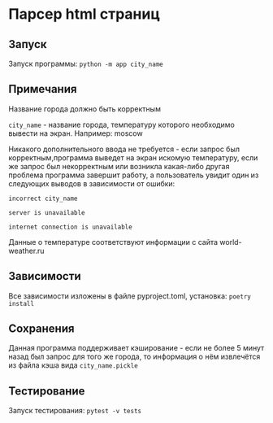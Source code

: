 # Парсер html страниц

## Запуск

Запуск программы: `python -m app city_name`

## Примечания

Название города должно быть корректным

`city_name` - название города, температуру которого необходимо вывести на экран. Например: moscow

Никакого дополнительного ввода не требуется - если запрос был корректным,программа выведет на экран искомую температуру, если же запрос был некорректным или возникла какая-либо другая проблема программа завершит работу, а пользователь увидит один из следующих выводов в зависимости от ошибки:

`incorrect city_name`

`server is unavailable`

`internet connection is unavailable`

Данные о температуре соответствуют информации с сайта world-weather.ru

## Зависимости

Все зависимости изложены в файле pyproject.toml, установка: `poetry install`

## Сохранения

Данная программа поддерживает кэширование - если не более 5 минут назад был запрос для того же города, то информация о нём извлечётся из файла кэша вида `city_name.pickle`

## Тестирование

Запуск тестирования: `pytest -v tests`



